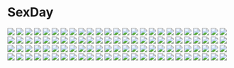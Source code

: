 # SexDay
![](https://konachan.com/jpeg/ff57e3375b073a9a74387b5fbfddba86/Konachan.com%20-%209070%20duplicate%20japanese_clothes%20kimono%20lucky_star%20takara_miyuki.jpg)
![](https://konachan.com/jpeg/859ab60322e7002880ccb86b3477f40f/Konachan.com%20-%2018568%20planetes.jpg)
![](https://konachan.com/image/b12e65617e1107d9b6af37f134cb6654/Konachan.com%20-%20173111%20breasts%20brown_hair%20cleavage%20elisa_%28tears_to_tiara_ii%29%20logo%20long_hair%20purple_eyes%20tatami_to_hinoki%20tears_to_tiara_ii%20watermark%20zoom_layer.jpg)
![](https://konachan.com/jpeg/7b7feebfa20a843b139542ab49438886/Konachan.com%20-%20305886%20asutora%20blush%20breasts%20censored%20cum%20green_hair%20kazami_yuuka%20navel%20nipples%20open_shirt%20penis%20pussy%20red_eyes%20sex%20short_hair%20signed%20thighhighs%20touhou.jpg)
![](https://konachan.com/image/51d9ed6b2c6646a8bf621e02744cfd78/Konachan.com%20-%2016378%20tagme.jpg)
![](https://konachan.com/image/582a28b52434a03e2f383ac6ea8d3bf1/Konachan.com%20-%2046573%20all_male%20gun%20kiryu_zero%20kuran_kaname%20male%20tagme%20vampire_knight%20weapon.jpg)
![](https://konachan.com/image/a447580c20e47f61946143a53cf0ffa3/Konachan.com%20-%2076937%20blonde_hair%20blue_eyes%20blush%20japanese_clothes%20kazakura%20long_hair%20original%20pointed_ears%20purple_eyes%20yukata.jpg)
![](https://konachan.com/image/63b0c33c9d4007c65aecf7cc86f19ca8/Konachan.com%20-%20157479%20building%20city%20la_ciero%20original%20pixiv_fantasia.jpg)
![](https://konachan.com/jpeg/81be5d540bb5bacb09a4ed05122aae65/Konachan.com%20-%20161524%20dennryuurai%20merry_nightmare%20nipple_slip%20panties%20pointed_ears%20underwear%20wet%20yumekui_merry.jpg)
![](https://konachan.com/image/3dc929b563c6f914ee9675acd20271a7/Konachan.com%20-%2031678%20bed%20blue_hair%20blush%20breasts%20censored%20favorite%20game_cg%20green_eyes%20happy_margaret%21%20kokonoka%20nipples%20nishinomiya_shizuru%20pussy%20pussy_juice.jpg)
![](https://konachan.com/image/f1c108c78d9ecff5eddb83d916bd8fc3/Konachan.com%20-%20158576%20breasts%20brown_eyes%20brown_hair%20tagme.jpg)
![](https://konachan.com/jpeg/c15cc7c2de5e785eb9209fa865cf1b5a/Konachan.com%20-%20116293%20blonde_hair%20ermalit_de_blanchefort%20game_cg%20love_2_quad%20marmalade%20naruse_hirofumi%20toudou_wataru.jpg)
![](https://konachan.com/jpeg/ebd2da14e2a5f44350ed79bc922183ce/Konachan.com%20-%20206329%20ass%20blue_eyes%20brown_hair%20catgirl%20fang%20green_eyes%20hoodie%20loli%20long_hair%20no_bra%20nopan%20open_shirt%20original%20peko%20red_hair%20scan%20tail%20thighhighs%20twintails.jpg)
![](https://konachan.com/image/018a991785706fa512bad4872e352884/Konachan.com%20-%20307726%20brown_hair%20flowers%20original%20purple_eyes%20rain%20school_uniform%20tagme_%28artist%29%20water%20wet.jpg)
![](https://konachan.com/jpeg/fde3703542ea8b07fe0bc574165d5b42/Konachan.com%20-%20192774%20blush%20bra%20breasts%20brown_eyes%20brown_hair%20censored%20cube%20game_cg%20kantoku%20long_hair%20nipples%20open_shirt%20penis%20pussy%20sex%20togawa_mayuu%20underwear%20wet.jpg)
![](https://konachan.com/image/78a9ad0c0eca1fe134773f4f910ad95d/Konachan.com%20-%2011401%20breasts%20cleavage%20gloves%20taiho_shichauzo%20tsujimoto_natsumi.jpg)
![](https://konachan.com/image/cf0b2e4547750b72519788ab251a9cae/Konachan.com%20-%20130241%20blush%20brown_hair%20censored%20cum%20d_chara_mail%20dmm%20petals%20pussy%20school_uniform%20syroh%20tears%20thighhighs.jpg)
![](https://konachan.com/jpeg/8a292a780d47eab4e82ddd954b40452a/Konachan.com%20-%20273584%20anus%20bra%20breasts%20catgirl%20chain%20dildo%20long_hair%20maid%20nipples%20panties%20pussy%20pussy_juice%20uncensored%20underwear%20vibrator%20white_hair%20yamaarashi%20yellow_eyes.jpg)
![](https://konachan.com/image/50dd9a2997000c3678a0c3ddec56f748/Konachan.com%20-%20154335%20armor%20ribbons%20tagme%20tagme_%28character%29%20wings%20youshun_%28naturaljuice%29%20zoids.jpg)
![](https://konachan.com/jpeg/5d85d31bb3bee2ce5d113a7f0bf69947/Konachan.com%20-%20201176%20armor%20bodysuit%20cropped%20erect_nipples%20fate_grand_order%20fate_%28series%29%20long_hair%20purple_hair%20red_eyes%20shijiu_%28adamhutt%29%20skintight%20spear%20weapon.jpg)
![](https://konachan.com/image/4a4dc9ce94eaf5d5857d15c368669dfa/Konachan.com%20-%20168558%20animal%20barefoot%20bikini%20breasts%20bubbles%20cleavage%20dualscreen%20fish%20green_hair%20kochiya_sanae%20motokonut%20swimsuit%20touhou%20underwater%20water%20yellow_eyes.jpg)
![](https://konachan.com/image/3a2e7ab06dc77d5f7985ea53f8d24ffb/Konachan.com%20-%2021654%20bleach%20inoue_orihime.jpg)
![](https://konachan.com/image/10aae0c928f6124c558c4e48d9e6205b/Konachan.com%20-%2039293%20miyafuji_yoshika%20strike_witches%20tagme.jpg)
![](https://konachan.com/jpeg/d709a17ccaece94e9b471a0cd65b7ec1/Konachan.com%20-%2013193%20all_male%20code_geass%20lelouch_lamperouge%20male.jpg)
![](https://konachan.com/image/967429b772ec8cdfb0a4b004e8b651f3/Konachan.com%20-%20206637%20armor%20barefoot%20bed%20blue_eyes%20flowers%20gray_hair%20gwendolyn%20headdress%20magic%20odin_sphere%20petals%20rose%20spear%20sunimu%20tiara%20weapon.jpg)
![](https://konachan.com/jpeg/cabb53365da8044edfe9059b553cf5b6/Konachan.com%20-%2012834%20bekkankou%20fortune_arterial%20tougi_shiro.jpg)
![](https://konachan.com/image/1a84a6f6e928c148d50b3cc43b350c5f/Konachan.com%20-%2058742%20all_male%20ashe_landers%20flowers%20kuroshitsuji%20male%20red_eyes%20rose%20sebastian_michaelis%20short_hair.jpg)
![](https://konachan.com/jpeg/7ead0e533c3dd1a05a1a53438a381334/Konachan.com%20-%20247570%20aqua_hair%20ass%20barefoot%20blue_eyes%20blush%20breasts%20choker%20flowers%20food%20fruit%20gray_hair%20group%20headdress%20long_hair%20navel%20nipples%20no_bra%20ponytail%20signed%20wink.jpg)
![](https://konachan.com/image/77826461a9257f1ace75c942c7f4fb8d/Konachan.com%20-%2048904%20green_hair%20hatsune_miku%20long_hair%20space%20stars%20twintails%20vocaloid.jpg)
![](https://konachan.com/jpeg/f75cb4585b68601e7e48ceb3a760651e/Konachan.com%20-%20230597%20aliasing%20blush%20bow%20dress%20hat%20lolita_fashion%20long_hair%20orange_eyes%20original%20red_hair%20ribbons%20shirako_miso%20twintails.jpg)
![](https://konachan.com/image/6bcda7dea0ed0f5a36c66b1f4f3f43dd/Konachan.com%20-%20258335%202girls%20ayano_keiko%20braids%20brown_eyes%20brown_hair%20gloves%20long_hair%20microphone%20scan%20sword_art_online%20tagme_%28artist%29%20twintails%20yuuki_asuna.jpg)
![](https://konachan.com/image/0dcd0840d297b1cc983519f5f4fc0699/Konachan.com%20-%2088436%20achunchun%20hatsune_miku%20miku_append%20vocaloid.jpg)
![](https://konachan.com/jpeg/6fa406069ecc497c1e06d8403ce6b4d6/Konachan.com%20-%20146398%20blue_hair%20censored%20flat_chest%20game_cg%20long_hair%20nipples%20no_bra%20penis%20purple_eyes%20pussy%20pussy_juice%20selphie_lainlut%20sex%20tenmaso%20whirlpool.jpg)
![](https://konachan.com/image/0185019680da8fe87406dcb1e075f8e5/Konachan.com%20-%20117122%20brown_hair%20butterfly%20makise_kurisu%20neurzero%20okabe_rintarou%20steins%3Bgate%20tie.jpg)
![](https://konachan.com/image/f9175a732179542c2e0d27f98ca3f365/Konachan.com%20-%2071311%20megurine_luka%20vocaloid.jpg)
![](https://konachan.com/image/09b4de4450274d912d330b4926ba0fd7/Konachan.com%20-%2095347%20blue_hair%20hat%20hinanawi_tenshi%20katana%20long_hair%20red_eyes%20sword%20touhou%20weapon.jpg)
![](https://konachan.com/image/e760eddc4aef23d200d7e6639a1c97e6/Konachan.com%20-%20141163%202girls%20fujiwara_no_mokou%20gloves%20growingnoob%20gun%20kamishirasawa_keine%20touhou%20uniform%20weapon.jpg)
![](https://konachan.com/image/e4d5e8bb798586bf76b890404217d411/Konachan.com%20-%2090914%20ashishun%20bicycle%20bike_shorts%20bikini_top%20blue_eyes%20breasts%20brown_hair%20cleavage%20cropped%20navel%20open_shirt%20original%20shorts%20twintails.jpg)
![](https://konachan.com/jpeg/811eaec4eccc434ee9fa1eab0bfd4ba1/Konachan.com%20-%20265136%20anal%20anus%20ass%20ass_grab%20barefoot%20blush%20bondage%20breasts%20censored%20cum%20gloves%20group%20long_hair%20nipples%20no_bra%20original%20penis%20pussy%20rope%20sex%20tears%20wet.jpg)
![](https://konachan.com/image/6c29a7d1ba797c943c7baf0b43e021eb/Konachan.com%20-%205381%20breast_grab%20hong_meiling%20hug%20izayoi_sakuya%20maid%20touhou.jpg)
![](https://konachan.com/jpeg/e2e6e65812abb6e5c04d9108872b1e76/Konachan.com%20-%2098622%202girls%20blue_hair%20mahou_shoujo_madoka_magica%20miki_sayaka%20red_hair%20sakura_kyouko.jpg)
![](https://konachan.com/image/1e4234d628d23bf73639806f25f43aef/Konachan.com%20-%208562%20ikkitousen.jpg)
![](https://konachan.com/image/7d036d089d48db51231e12faf99cbf1d/Konachan.com%20-%207613%20blonde_hair%20blue_eyes%20blush%20game_cg%20long_hair%20primitive_link%20school_uniform%20skirt%20tenmaso%20tierra_moreni.jpg)
![](https://konachan.com/jpeg/e16071c1a0c021224cec6f092f63cfb5/Konachan.com%20-%20190380%20ass%20bow%20breasts%20bunnygirl%20cleavage%20drink%20food%20gloves%20gradient%20long_hair%20pantyhose%20tail%20tie%20twintails%20vocaloid%20voiceroid%20waitress%20wink%20wristwear.jpg)
![](https://konachan.com/image/34da45d967058974c4c5b7a661bcc9f7/Konachan.com%20-%20170280%20alice_margatroid%20book%20doll%20dress%20drink%20headband%20hourai%20nobita%20polychromatic%20short_hair%20touhou%20weapon%20wings.jpg)
![](https://konachan.com/image/1c20669367c0a1694f223e9ab55b8353/Konachan.com%20-%204991%20animal%20animal_ears%20catgirl%20fish%20houden_eizou.jpg)
![](https://konachan.com/image/4f4a578b2450b52d6aa5bffd1fd84247/Konachan.com%20-%20184042%20black_hair%20horns%20monochrome%20original%20short_hair%20shoutarotttt%20wings.jpg)
![](https://konachan.com/image/c79d46150a0db19dd82fba17e792d157/Konachan.com%20-%20111519%20alice_margatroid%20blonde_hair%20breasts%20cameltoe%20panties%20spread_legs%20thighhighs%20touhou%20underwear.jpg)
![](https://konachan.com/image/a9d890649c1617e60a609fbd02ea5289/Konachan.com%20-%2032869%20pretty_face%20tagme%20vector.jpg)
![](https://konachan.com/image/4ca1580e7fd668cff0d31531e384d902/Konachan.com%20-%2093780%20all_male%20kamui_gakupo%20male%20mask%20vocaloid.jpg)
![](https://konachan.com/image/185df9ef39718208d3c15505f3536f28/Konachan.com%20-%20255780%20alphonse%20animal%20barefoot%20beach%20bird%20boat%20brown_hair%20dress%20glasses%20group%20headband%20loli%20long_hair%20original%20scenic%20short_hair%20water%20watermark%20wristwear.jpg)
![](https://konachan.com/jpeg/aa21112965e7c5658eaa12ff1090eb96/Konachan.com%20-%2036767%20aquaplus%20kouno_harumi%20leaf%20mitsumi_misato%20to_heart%20to_heart_2.jpg)
![](https://konachan.com/jpeg/e566b49c567db16543590e832b61e07c/Konachan.com%20-%20295732%20aqua_eyes%20black_hair%20blush%20breasts%20glasses%20long_hair%20nipples%20no_bra%20nopan%20ogata_tei%20original%20pubic_hair%20shirt_lift%20undressing.jpg)
![](https://konachan.com/jpeg/7aa7af298c619cab4d6ef8b874e30ded/Konachan.com%20-%20145346%20agnaktor%20armor%20bow%20byoubyou%20clouds%20group%20horns%20long_hair%20rain%20rathalos%20red_eyes%20ribbons%20sky%20sword%20touhou%20tree%20urukususu%20vampire%20water%20weapon%20wings.jpg)
![](https://konachan.com/jpeg/201f28f820020d60930c7e3eb2716823/Konachan.com%20-%20179803%20cherry_blossoms%20fan%20flowers%20hat%20japanese_clothes%20petals%20pink_eyes%20pink_hair%20saigyouji_yuyuko%20short_hair%20socks%20touhou%20usotsuki_penta%20water.jpg)
![](https://konachan.com/jpeg/4b86153382bb6d1725a9d622510a91a1/Konachan.com%20-%20247556%20ass%20black_hair%20gray%20long_hair%20matsunaga_kouyou%20original%20panties%20skirt%20third-party_edit%20underwear%20undressing.jpg)
![](https://konachan.com/jpeg/002c25a8c0efdacbde1a18b37f97a4a4/Konachan.com%20-%20283048%20azur_lane%20blue_eyes%20bow%20braids%20cameltoe%20gloves%20gray_hair%20headdress%20jehyun%20loli%20maid%20navel%20panties%20pantyhose%20skirt_lift%20underwear%20upskirt%20white%20wink.jpg)
![](https://konachan.com/jpeg/774f64c6718958dd97da956848c42d53/Konachan.com%20-%20169010%20blue_eyes%20braids%20dress%20game_cg%20glasses%20green_eyes%20kick%20long_hair%20mtu%20panties%20pink_hair%20red_hair%20score%20short_hair%20thighhighs%20underwear%20yuzuki_fuuka.jpg)
![](https://konachan.com/jpeg/eedc6dfb1aeabe4b0337e3eb9d7dbef5/Konachan.com%20-%2032484%20hatsune_miku%20headphones%20rei%20vocaloid.jpg)
![](https://konachan.com/jpeg/c588cd5df453f15deb7da0d31417fc60/Konachan.com%20-%20186060%20barefoot%20bikini%20blue_hair%20building%20clouds%20dress%20food%20fruit%20group%20hat%20long_hair%20makuwauri%20navel%20ponytail%20popsicle%20swimsuit%20touhou%20water%20wink%20wristwear.jpg)
![](https://konachan.com/image/70397813128c0b70a5c2c131a0e4b6b1/Konachan.com%20-%2059628%20ayanami_rei%20blue_eyes%20blue_hair%20bodysuit%20neon_genesis_evangelion%20real_xxiii%20red_eyes%20red_hair%20skintight%20soryu_asuka_langley.jpg)
![](https://konachan.com/jpeg/79009eae9b8a274b76c9016f5ec02b52/Konachan.com%20-%2035014%20shuffle%20third-party_edit.jpg)
![](https://konachan.com/image/ff28ac6fdf762cc62fe49ab05f29764d/Konachan.com%20-%20174061%20blue_eyes%20boots%20dress%20flowers%20long_hair%20navel%20original%20panties%20pink_hair%20pointed_ears%20rimune%20thighhighs%20twintails%20underwear.jpg)
![](https://konachan.com/jpeg/bc929bfda91fed567dcd0666e27212d6/Konachan.com%20-%20185122%20black_hair%20scan%20tagme%20toi8.jpg)
![](https://konachan.com/jpeg/1fb6b758d7c7d0ba68f1c7fb9fd7be45/Konachan.com%20-%20197078%20ayachi_nene%20blush%20bow%20breasts%20game_cg%20long_hair%20muririn%20navel%20nipples%20panties%20purple_eyes%20sanoba_witch%20spread_legs%20thighhighs%20underwear%20yuzusoft.jpg)
![](https://konachan.com/image/2fda78919cdf7152d305ca15816843d6/Konachan.com%20-%2052800%20aika_s_granzchesta%20alice_carroll%20aria%20mizunashi_akari.jpg)
![](https://konachan.com/image/684945dc2d596adf589555c134cd451f/Konachan.com%20-%20270163%20ekita_xuan%20hatsune_miku%20vocaloid%20watermark%20yuki_miku%20yukine_%28vocaloid%29.jpg)
![](https://konachan.com/image/61967084182d020a1f5b56fe71f2134a/Konachan.com%20-%20165594%20black_hair%20bra%20long_hair%20open_shirt%20pantyhose%20skirt%20skirt_lift%20tsurusaki_takahiro%20underwear.jpg)
![](https://konachan.com/image/ab6d18d83e6d772494d8f8712c218708/Konachan.com%20-%2066226%20hatsune_miku%20twintails%20vocaloid.jpg)
![](https://konachan.com/jpeg/dec18636fe96fe9b1f5b9c73c967d32b/Konachan.com%20-%20181649%2035_%28pixiv%29%20boots%20bow%20chain%20dress%20gun%20headdress%20long_hair%20miki_sayaka%20monochrome%20sakura_kyouko%20short_hair%20signed%20spear%20sword%20tomoe_mami%20weapon%20white.jpg)
![](https://konachan.com/image/8c40020c3e4342170b86ac60b787416a/Konachan.com%20-%2060488%20mahou_shoujo_lyrical_nanoha%20mahou_shoujo_lyrical_nanoha_a%27s%20natsumiya_yuzu%20sky%20vita.jpg)
![](https://konachan.com/jpeg/4864f7f069b9aadf43e20551ce7787d4/Konachan.com%20-%20290812%20animal_ears%20blonde_hair%20boots%20catgirl%20dress%20dualscreen%20fang%20hoodie%20ibara_riato%20long_hair%20original%20red_eyes%20scan%20see_through%20skirt%20tail%20umbrella.jpg)
![](https://konachan.com/jpeg/464fbde5680df563b7e70d5926165fdf/Konachan.com%20-%20168618%20bed%20blush%20breasts%20censored%20cum%20eyepatch%20game_cg%20long_hair%20miyasu_sanae%20nipples%20nopan%20penis%20pussy%20sex%20shirt_lift%20thighhighs%20wet%20white_hair.jpg)
![](https://konachan.com/image/da442b1dc06342515f27783c8eb2fe77/Konachan.com%20-%20156376%20blue_eyes%20butterfly%20cici%20flowers%20garter_belt%20gloves%20gray_hair%20gun%20honkai_impact%20kiana_kaslana%20panties%20skirt%20underwear%20upskirt%20weapon.jpg)
![](https://konachan.com/image/c2a621bedf12d8b7686f162a711ef708/Konachan.com%20-%20159475%20city%20koruse%20original%20ruins%20scenic%20underwater%20water.jpg)
![](https://konachan.com/jpeg/5a9a67abd552477a08d71f56a3c3bd05/Konachan.com%20-%2055711%2077%20brown_hair%20chibi%20green_eyes%20hoshiba_sora%20komowata_haruka%20long_hair%20ponytail%20school_uniform.jpg)
![](https://konachan.com/image/c8c9e73efdb25ba6a4daaa77143bed7e/Konachan.com%20-%20183627%20araragi_koyomi%20ass%20bandaid%20barefoot%20black_hair%20blonde_hair%20doll%20dress%20flat_chest%20food%20long_hair%20nopan%20pointed_ears%20spread_legs%20yellow_eyes.jpg)
![](https://konachan.com/image/0cbc873973dd688310fe1ea0ade2af27/Konachan.com%20-%20266239%20armor_blitz%20blush%20breasts%20cat_smile%20cum%20green_eyes%20long_hair%20navel%20nipples%20penis%20pussy%20sex%20squchan%20twintails%20uncensored.jpg)
![](https://konachan.com/image/fc062a2e45ef64638a64c507fec44981/Konachan.com%20-%207477%20tagme.jpg)
![](https://konachan.com/jpeg/080688dce9606be2a41f35967eb8c791/Konachan.com%20-%2042932%20kushieda_minori%20toradora.jpg)
![](https://konachan.com/image/03bcd82cd07e9d7b77ddf6a0f5d615b6/Konachan.com%20-%20210252%20animal_ears%20blue_hair%20cape%20gray_eyes%20headdress%20horns%20magic%20original%20pack_er_5%20short_hair%20tail%20white%20witch%20wristwear.jpg)
![](https://konachan.com/jpeg/6d6b58cc34d758f1b958af7e50e2af07/Konachan.com%20-%20282017%20azarashi_soft%20blush%20breasts%20censored%20dress%20eve_%28meikura%29%20fingering%20game_cg%20male%20nipples%20purple_eyes%20pussy%20pussy_juice%20short_hair%20white_hair%20yaman.jpg)
![](https://konachan.com/image/0479e8f3a79ab8f36deb25eaa5783c75/Konachan.com%20-%20175639%20aqua_eyes%20aqua_hair%20caffein%20hatsune_miku%20headphones%20tie%20vocaloid.jpg)
![](https://konachan.com/jpeg/9762d0ac7b48d85d9d24a975807033d5/Konachan.com%20-%20210835%20boots%20katana%20school_uniform%20skirt%20sword%20touran-sai%20underwater%20water%20weapon%20yuuki_%28mnm217%29.jpg)
![](https://konachan.com/jpeg/a7388177886004cc9c97bc5269e58713/Konachan.com%20-%20232952%20aqua_eyes%20blush%20bow%20breasts%20censored%20clouds%20game_cg%20long_hair%20nipples%20panties%20penis%20pussy%20pussy_juice%20sayori%20sex%20skirt%20skirt_lift%20sky%20smile%20underwear.jpg)
![](https://konachan.com/jpeg/5b2185c333a0f27632b681534c3dce7a/Konachan.com%20-%20185070%20amagi_mizuha%20bikini%20erect_nipples%20isshiki_mashiro%20michairu%20shinomiya_himawari%20swimsuit%20vividred_operation%20white.jpg)
![](https://konachan.com/image/12aaa750f9b676d2de9416ca8af51121/Konachan.com%20-%20175774%20aqua_hair%20armor%20dress%20headband%20kotoba_noriaki%20original%20pink_eyes%20pixiv_fantasia%20sword%20weapon%20wings.jpg)
![](https://konachan.com/image/6c231ea4ae9597682befe4a896bd5c50/Konachan.com%20-%20146348%202girls%20blush%20brown_hair%20butterfly%20flowers%20green_eyes%20hat%20kotobamaru%20original%20red_eyes%20shorts%20thighhighs%20twintails.jpg)
![](https://konachan.com/image/0013a0984eedcfe8ec47dbc154c10489/Konachan.com%20-%20213463%20black_hair%20computer%20kurokami_%28kurokaminohito%29%20necklace%20original%20shorts%20thighhighs%20wink%20zettai_ryouiki.jpg)
![](https://konachan.com/image/a47eff259e860db2feb1aaa76a9d50b3/Konachan.com%20-%2068505%20brown_eyes%20brown_hair%20close%20haruue_eri%20short_hair%20to_aru_kagaku_no_railgun%20to_aru_majutsu_no_index%20vector%20white.jpg)
![](https://konachan.com/image/c26c108205cfa4b0cd83f961b82a891c/Konachan.com%20-%2017815%20natsume_aya%20natsume_maya%20sword%20tenjou_tenge%20weapon.jpg)
![](https://konachan.com/image/523c6197d8c0ef7bd459012644ad2b78/Konachan.com%20-%2023286%20pangya.jpg)
![](https://konachan.com/image/c0f5c3d106603b6a08ac1589621ea3d4/Konachan.com%20-%20304715%20black_hair%20bra%20choker%20green_eyes%20headphones%20jpeg_artifacts%20nababa%20navel%20original%20short_hair%20shorts%20skintight%20underwear%20wristwear.jpg)
![](https://konachan.com/image/cb73684e33bdc2ba82a067de8884ede5/Konachan.com%20-%20225570%20animal%20blue_eyes%20chinese_clothes%20close%20dog%20food%20gintama%20hate_ani_hikae%20kagura_%28gintama%29%20pink_hair%20sadaharu%20short_hair.jpg)
![](https://konachan.com/image/db253a23fc5d37292f3cd8e0705966ca/Konachan.com%20-%20126307%20hoshikako_%28koz%29%20original%20school_uniform.jpg)
![](https://konachan.com/image/3c70672366463170a3ab1df799259ea3/Konachan.com%20-%2082198%20blonde_hair%20blue_eyes%20headphones%20lily_%28vocaloid%29%20microphone%20thighhighs%20vocaloid.jpg)
![](https://konachan.com/image/1477cf7d8519aa120ad38f14f540bdcc/Konachan.com%20-%20178117%20dress%20flowers%20ia%20long_hair%20petals%20vocaloid%20yami_%28m31%29.jpg)
![](https://konachan.com/image/4b420b8d364ea95bd4f6bd5b73b9565c/Konachan.com%20-%2097784%20ag%2B%20impa_%28sage_of_shadow%29%20jpeg_artifacts%20king_of_hyrule%20princess_zelda%20rauru_%28sage_of_light%29%20ruto_%28sage_of_water%29%20tagme%20the_legend_of_zelda.jpg)
![](https://konachan.com/image/6d7cc3535aeaec427378ff8315dfb01c/Konachan.com%20-%2051606%20joshikousei_girl%27s-high.jpg)
![](https://konachan.com/image/270860db050336a99dca4a2b21eefb43/Konachan.com%20-%2033975%20horibe_hiderou.jpg)
